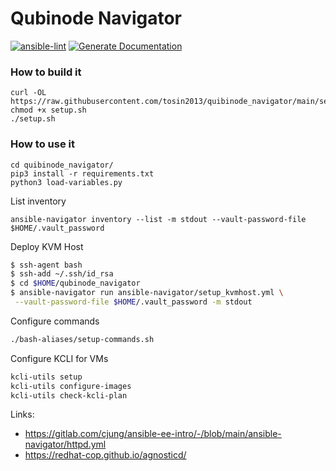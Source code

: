 # Qubinode Navigator


[![ansible-lint](https://github.com/tosin2013/quibinode_navigator/actions/workflows/ansible-lint.yml/badge.svg)](https://github.com/tosin2013/quibinode_navigator/actions/workflows/ansible-lint.yml)
[![Generate Documentation](https://github.com/tosin2013/quibinode_navigator/actions/workflows/generate-documentation.yml/badge.svg)](https://github.com/tosin2013/quibinode_navigator/actions/workflows/generate-documentation.yml)

### How to build it
```
curl -OL https://raw.githubusercontent.com/tosin2013/quibinode_navigator/main/setup.sh
chmod +x setup.sh
./setup.sh
```

### How to use it
```
cd quibinode_navigator/
pip3 install -r requirements.txt
python3 load-variables.py
```


List inventory 
```
ansible-navigator inventory --list -m stdout --vault-password-file $HOME/.vault_password
```

Deploy KVM Host
```bash 
$ ssh-agent bash
$ ssh-add ~/.ssh/id_rsa
$ cd $HOME/qubinode_navigator
$ ansible-navigator run ansible-navigator/setup_kvmhost.yml \
 --vault-password-file $HOME/.vault_password -m stdout 
```

Configure commands 
```bash 
./bash-aliases/setup-commands.sh
```
Configure KCLI for VMs
```bash
kcli-utils setup
kcli-utils configure-images
kcli-utils check-kcli-plan
```

Links: 
* https://gitlab.com/cjung/ansible-ee-intro/-/blob/main/ansible-navigator/httpd.yml
* https://redhat-cop.github.io/agnosticd/
